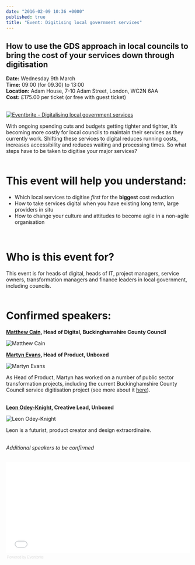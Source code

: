```yaml
---
date: "2016-02-09 10:36 +0000"
published: true
title: "Event: Digitising local government services"
---
```




## How to use the GDS approach in local councils to bring the cost of your services down through digitisation

**Date:** Wednesday 9th March<br/>
**Time:** 09:00 (for 09.30) to 13:00<br/>
**Location:** Adam House, 7-10 Adam Street, London, WC2N 6AA<br/>
**Cost:** £175.00 per ticket (or free with guest ticket)<br/>
<br/>

<a href="http://www.eventbrite.co.uk/e/digitalising-local-government-services-tickets-21204748975?ref=ebtn" target="_blank"><img src="https://www.eventbrite.co.uk/custombutton?eid=21204748975" alt="Eventbrite - Digitalising local government services" /></a>

With ongoing spending cuts and budgets getting tighter and tighter, it’s becoming more costly for local councils to maintain their services as they currently work. Shifting these services to digital reduces running costs, increases accessibility and reduces waiting and processing times. So what steps have to be taken to digitise your major services?<br/>
<br/>

# This event will help you understand:

- Which local services to digitise <i>first</i> for the **biggest** cost reduction
- How to take services digital when you have existing long term, large providers in situ
- How to change your culture and attitudes to become agile in a non-agile organisation<br/>
<br/>

# Who is this event for?

This event is for heads of digital, heads of IT, project managers, service owners, transformation managers and finance leaders in local government, including councils.<br/>
<br/>

# Confirmed speakers:

**[Matthew Cain](https://twitter.com/mcaino), Head of Digital, Buckinghamshire County Council**

![Matthew Cain](http://i1291.photobucket.com/albums/b548/grammccram/Screen%20Shot%202016-02-01%20at%2014.05.21_zpsvbaq4sy3.png)
<br/>

**[Martyn Evans](https://twitter.com/martynrevans), Head of Product, Unboxed**

![Martyn Evans](http://i1291.photobucket.com/albums/b548/grammccram/Screen%20Shot%202016-02-01%20at%2014.05.33_zpskhtel88p.png)

As Head of Product, Martyn has worked on a number of public sector transformation projects, including the current Buckinghamshire County Council service digitisation project (see more about it [here](https://unboxed.co/blog/learning-in-local-government-through-discovery/)).<br/>
<br/>

**[Leon Odey-Knight](https://twitter.com/leonintheblind), Creative Lead, Unboxed**

![Leon Odey-Knight](http://i1291.photobucket.com/albums/b548/grammccram/Screen%20Shot%202016-02-01%20at%2014.05.42_zpso1labvxm.png)

Leon is a futurist, product creator and design extraordinaire.<br/>
<br/>

<i>Additional speakers to be confirmed</i><br/>
<br/>

<div style="width:100%; text-align:left;" ><iframe  src="//eventbrite.co.uk/tickets-external?eid=21204748975&ref=etckt" frameborder="0" height="247" width="100%" vspace="0" hspace="0" marginheight="5" marginwidth="5" scrolling="auto" allowtransparency="true"></iframe><div style="font-family:Helvetica, Arial; font-size:10px; padding:5px 0 5px; margin:2px; width:100%; text-align:left;" ><a class="powered-by-eb" style="color: #dddddd; text-decoration: none;" target="_blank" href="http://www.eventbrite.co.uk/r/etckt">Powered by Eventbrite</a></div></div>
